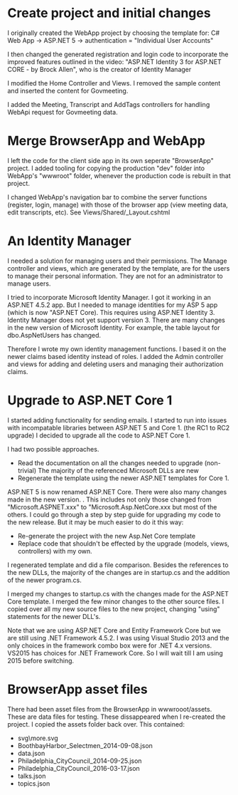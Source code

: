 # Create project and initial changes

I originally created the WebApp project by choosing the template for: C# Web App -> ASP.NET 5 -> authentication = "Individual User Accounts"

I then changed the generated registration and login code to incorporate the improved features outlined in the video:
	"ASP.NET Identity 3 for ASP.NET CORE - by Brock Allen", who is the creator of Identity Manager

I modified the Home Controller and Views. I removed the sample content and inserted the content for Govmeeting.

I added the Meeting, Transcript and AddTags controllers for handling WebApi request for Govmeeting data.

# Merge BrowserApp and WebApp

I left the code for the client side app in its own seperate "BrowserApp" project.
I added tooling for copying the production "dev" folder into WebApp's "wwwroot" folder, whenever the production code is rebuilt in that project.

I changed WebApp's navigation bar to combine the server functions (register, login, manage) with those of
the browser app (view meeting data, edit transcripts, etc).
See Views/Shared/_Layout.cshtml


# An Identity Manager

I needed a solution for managing users and their permissions. 
 The Manage controller and views, which are generated by the template, are for the users to manage their personal information.
 They are not for an administrator to manage users.

I tried to incorporate Microsoft Identity Manager.
 I got it working in an ASP.NET 4.5.2 app. 
 But I needed to manage identities for my ASP 5 app (which is now "ASP.NET Core).
 This requires using ASP.NET Identity 3. Identity Manager does not yet support version 3.
 There are many changes in the new version of Microsoft Identity.
 For example, the table layout for dbo.AspNetUsers has changed.
  
Therefore I wrote my own identity management functions. I based it on the newer claims based identity instead of roles. 
I added the Admin controller and views for adding and deleting users and managing their authorization claims.

# Upgrade to ASP.NET Core 1

I started adding functionality for sending emails.
 I started to run into issues with incompatable libraries between ASP.NET 5 and Core 1. (the RC1 to RC2 upgrade)
 I decided to upgrade all the code to ASP.NET Core 1.

I had two possible approaches.
* Read the documentation on all the changes needed to upgrade (non-trivial)
The majority of the referenced Microsoft DLLs are new
* Regenerate the template using the newer ASP.NET templates for Core 1.

ASP.NET 5 is now renamed ASP.NET Core. There were also many changes made in the new version. .
This includes not only those changed from "Microsoft.ASPNET.xxx" to "Microsoft.Asp.NetCore.xxx but most of the others.
I could go through a step by step guide for upgrading my code to the new release. But it may be much easier to do it this way:
* Re-generate the project with the new Asp.Net Core template
* Replace code that shouldn't be effected by the upgrade (models, views, controllers) with my own.

I regenerated template and did a file comparison.
 Besides the references to the new DLLs, the majority of the changes are in startup.cs and the addition of the newer program.cs.

I merged my changes to startup.cs with the changes made for the ASP.NET Core template.
I merged the few minor changes to the other source files.
I copied over all my new source files to the new project, changing "using" statements for the newer DLL's.

Note that we are using ASP.NET Core and Entity Framework Core but we are still using .NET Framework 4.5.2.
I was using Visual Studio 2013 and the only choices in the framework combo box were for .NET 4.x versions.
VS2015 has choices for .NET Framework Core. So I will wait till I am using 2015 before switching. 


# BrowserApp asset files

There had been asset files from the BrowserApp in wwwrooot/assets. These are data files for testing.
These dissappeared when I re-created the project. I copied the assets folder back over.
This contained:
* svg\more.svg
* BoothbayHarbor_Selectmen_2014-09-08.json
* data.json
* Philadelphia_CityCouncil_2014-09-25.json
* Philadelphia_CityCouncil_2016-03-17.json
* talks.json
* topics.json



